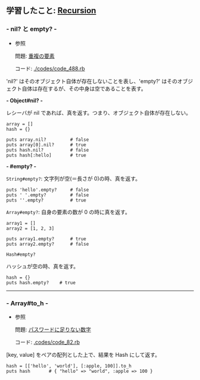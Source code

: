 ## 学習したこと: [Recursion](https://recursionist.io/)

### - nil? と empty? -

- 参照

  問題: [重複の要素](https://recursionist.io/dashboard/problems/488)

  コード: [./codes/code_488.rb](https://github.com/DaisukeKarasawa/blog/blob/main/day-7-9/recursion/codes/code_488.rb)

'nil?' はそのオブジェクト自体が存在しないことを表し、'empty?' はそのオブジェクト自体は存在するが、その中身は空であることを表す。

**- Object#nil? -**

レシーバが nil であれば、真を返す。つまり、オブジェクト自体が存在しない。

```
array = []
hash = {}

puts array.nil?         # false
puts array[0].nil?      # true
puts hash.nil?          # false
puts hash[:hello]       # true
```

**- #empty? -**

`String#empty?`: 文字列が空(＝長さが 0)の時、真を返す。

```
puts 'hello'.empty?     # false
puts ' '.empty?         # false
puts ''.empty?          # true
```

`Array#empty?`: 自身の要素の数が 0 の時に真を返す。

```
array1 = []
array2 = [1, 2, 3]

puts array1.empty?      # true
puts array2.empty?      # false
```

`Hash#empty?`

ハッシュが空の時、真を返す。

```
hash = {}
puts hash.empty?    # true
```

---

### - Array#to_h -

- 参照

  問題: [パスワードに足りない数字](https://recursionist.io/dashboard/problems/82)

  コード: [.codes/code_82.rb](https://github.com/DaisukeKarasawa/blog/blob/main/day-7-9/recursion/codes/code_82.rb)

[key, value] をペアの配列とした上で、結果を Hash にして返す。

```
hash = [['hello', 'world'], [:apple, 100]].to_h
puts hash       # { "hello" => "world", :apple => 100 }
```
